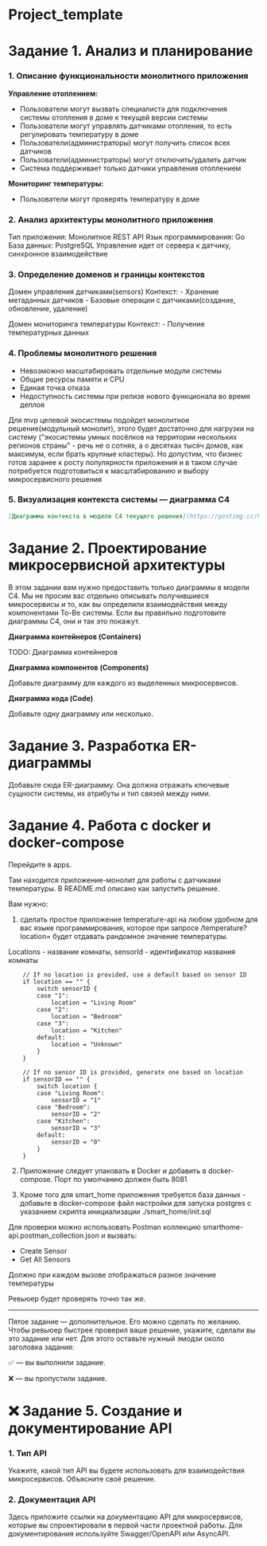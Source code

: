 # Project_template

# Задание 1. Анализ и планирование

### 1. Описание функциональности монолитного приложения

**Управление отоплением:**

- Пользователи могут вызвать специалиста для подключения системы отопления в доме к текущей версии системы
- Пользователи могут управлять датчиками отопления, то есть регулировать температуру в доме
- Пользователи(администраторы) могут получить список всех датчиков
- Пользователи(администраторы) могут отключить/удалить датчик
- Система поддерживает только датчики управления отоплением

**Мониторинг температуры:**

- Пользователи могут проверять температуру в доме

### 2. Анализ архитектуры монолитного приложения

Тип приложения: Монолитное REST API
Язык программирования: Go
База данных: PostgreSQL
Управление идет от сервера к датчику, синхронное взаимодействие

### 3. Определение доменов и границы контекстов

Домен управления датчиками(sensors)
    Контекст:
        - Хранение метаданных датчиков
        - Базовые операции с датчиками(создание, обновление, удаление)

Домен мониторинга температуры
    Контекст:
        - Получение температурных данных

### **4. Проблемы монолитного решения**

- Невозможно масштабировать отдельные модули системы
- Общие ресурсы памяти и CPU
- Единая точка отказа
- Недоступность системы при релизе нового функционала во время деплоя

Для mvp целевой экосистемы подойдет монолитное решение(модульный монолит), этого будет достаточно для нагрузки на систему ("экосистемы умных посёлков на территории нескольких регионов страны" - речь не о сотнях, а о десятках тысяч домов, как максимум, если брать крупные кластеры).
Но допустим, что бизнес готов заранее к росту популярности приложения и в таком случае потребуется подготовиться к масштабированию и выбору микросервисного решения

### 5. Визуализация контекста системы — диаграмма С4

```markdown
[Диаграмма контекста в модели C4 текущего решения](https://postimg.cc/hXB0HqnF)
```

# Задание 2. Проектирование микросервисной архитектуры

В этом задании вам нужно предоставить только диаграммы в модели C4. Мы не просим вас отдельно описывать получившиеся микросервисы и то, как вы определили взаимодействия между компонентами To-Be системы. Если вы правильно подготовите диаграммы C4, они и так это покажут.

**Диаграмма контейнеров (Containers)**

TODO: Диаграмма контейнеров

**Диаграмма компонентов (Components)**

Добавьте диаграмму для каждого из выделенных микросервисов.

**Диаграмма кода (Code)**

Добавьте одну диаграмму или несколько.

# Задание 3. Разработка ER-диаграммы

Добавьте сюда ER-диаграмму. Она должна отражать ключевые сущности системы, их атрибуты и тип связей между ними.

# Задание 4. Работа с docker и docker-compose

Перейдите в apps.

Там находится приложение-монолит для работы с датчиками температуры. В README.md описано как запустить решение.

Вам нужно:

1) сделать простое приложение temperature-api на любом удобном для вас языке программирования, которое при запросе /temperature?location= будет отдавать рандомное значение температуры.

Locations - название комнаты, sensorId - идентификатор названия комнаты

```
	// If no location is provided, use a default based on sensor ID
	if location == "" {
		switch sensorID {
		case "1":
			location = "Living Room"
		case "2":
			location = "Bedroom"
		case "3":
			location = "Kitchen"
		default:
			location = "Unknown"
		}
	}

	// If no sensor ID is provided, generate one based on location
	if sensorID == "" {
		switch location {
		case "Living Room":
			sensorID = "1"
		case "Bedroom":
			sensorID = "2"
		case "Kitchen":
			sensorID = "3"
		default:
			sensorID = "0"
		}
	}
```

2) Приложение следует упаковать в Docker и добавить в docker-compose. Порт по умолчанию должен быть 8081

3) Кроме того для smart_home приложения требуется база данных - добавьте в docker-compose файл настройки для запуска postgres с указанием скрипта инициализации ./smart_home/init.sql

Для проверки можно использовать Postman коллекцию smarthome-api.postman_collection.json и вызвать:

- Create Sensor
- Get All Sensors

Должно при каждом вызове отображаться разное значение температуры

Ревьюер будет проверять точно так же.

--------
Пятое задание — дополнительное. Его можно сделать по желанию. Чтобы ревьюер быстрее проверил ваше решение, укажите, сделали вы это задание или нет. Для этого оставьте нужный эмодзи около заголовка задания:

✅ — вы выполнили задание.

❌ — вы пропустили задание.

# ❌ Задание 5. Создание и документирование API

### 1. Тип API

Укажите, какой тип API вы будете использовать для взаимодействия микросервисов. Объясните своё решение.

### 2. Документация API

Здесь приложите ссылки на документацию API для микросервисов, которые вы спроектировали в первой части проектной работы. Для документирования используйте Swagger/OpenAPI или AsyncAPI.
